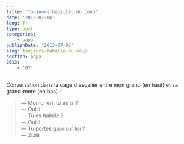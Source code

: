 ```yaml
---
title: 'Toujours habillé, du coup'
date: '2013-07-06'
lang: fr
type: post
categories:
    - papa
publishDate: '2013-07-06'
slug: toujours-habille-du-coup
section: papa
2013:
    - '07'
---
```


Conversation dans la cage d'escalier entre mon grand (en haut) et sa grand-mère (en bas) :

> — Mon chéri, tu es là ?  
> — Ouiiii  
> — Tu es habillé ?  
> — Ouiiii  
> — Tu portes quoi sur toi ?  
> — Ziziiii


